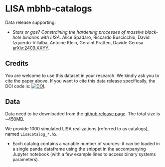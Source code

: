 # LISA mbhb-catalogs
Data release supporting:

- _Stars or gas? Constraining the hardening processes of massive black-hole binaries with LISA_. Alice Spadaro, Riccardo Buscicchio, David Izquerdo-Villalba, Antoine Klein, Geraint Pratten, Davide Gerosa. [arXiv:2409.XXYY](https://arxiv.org/abs/2409.XXYY).

## Credits

You are welcome to use this dataset in your research. We kindly ask you to cite the paper above. 
If you want to cite this data release specifically, the DOI code is: [![DOI](https://zenodo.org/badge/DOI/XX.YYYY/zenodo.XXYYWWZ.svg)](https://doi.org/XX.YYYY/zenodo.XXYYWWZ).


## Data

Data need to be downloaded from the [github release page](https://github.com/RiccardoBuscicchio/lisa-mbhb-catalogs/releases). 
The total size is ~450MB.

We provide 1000 simulated LISA realizations (referred to as catalogs), named `LisaCatalog_*.h5`. 

- Each catalog contains a variable number of sources: it can be loaded in a single panda dataframe using the snippet in the accompanying Jupyter notebook (with a few example lines to access binary systems parameters).